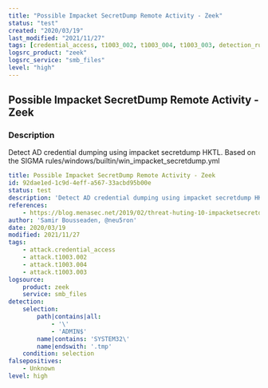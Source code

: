 ```yaml
---
title: "Possible Impacket SecretDump Remote Activity - Zeek"
status: "test"
created: "2020/03/19"
last_modified: "2021/11/27"
tags: [credential_access, t1003_002, t1003_004, t1003_003, detection_rule]
logsrc_product: "zeek"
logsrc_service: "smb_files"
level: "high"
---
```


## Possible Impacket SecretDump Remote Activity - Zeek

### Description

Detect AD credential dumping using impacket secretdump HKTL. Based on the SIGMA rules/windows/builtin/win_impacket_secretdump.yml

```yml
title: Possible Impacket SecretDump Remote Activity - Zeek
id: 92dae1ed-1c9d-4eff-a567-33acbd95b00e
status: test
description: 'Detect AD credential dumping using impacket secretdump HKTL. Based on the SIGMA rules/windows/builtin/win_impacket_secretdump.yml'
references:
    - https://blog.menasec.net/2019/02/threat-huting-10-impacketsecretdump.html
author: 'Samir Bousseaden, @neu5ron'
date: 2020/03/19
modified: 2021/11/27
tags:
    - attack.credential_access
    - attack.t1003.002
    - attack.t1003.004
    - attack.t1003.003
logsource:
    product: zeek
    service: smb_files
detection:
    selection:
        path|contains|all:
            - '\'
            - 'ADMIN$'
        name|contains: 'SYSTEM32\'
        name|endswith: '.tmp'
    condition: selection
falsepositives:
    - Unknown
level: high

```
